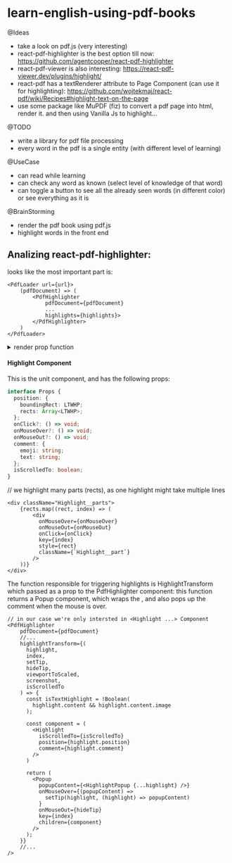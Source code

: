 # learn-english-using-pdf-books

@Ideas
+ take a look on pdf.js (very interesting)
+ react-pdf-highlighter is the best option till now: https://github.com/agentcooper/react-pdf-highlighter
+ react-pdf-viewer is also interesting: https://react-pdf-viewer.dev/plugins/highlight/
+ react-pdf has a textRenderer attribute to Page Component (can use it for highlighting): https://github.com/wojtekmaj/react-pdf/wiki/Recipes#highlight-text-on-the-page
+ use some package like MuPDF (fiz) to convert a pdf page into html, render it. and then using Vanilla Js to highlight...

@TODO
+ write a library for pdf file processing
+ every word in the pdf is a single entity (with different level of learning)

@UseCase
+ can read while learning 
+ can check any word as known (select level of knowledge of that word)
+ can toggle a button to see all the already seen words (in different color) or see everything as it is

@BrainStorming
+ render the pdf book using pdf.js
+ highlight words in the front end


## Analizing react-pdf-highlighter:
looks like the most important part is:
```tsx
<PdfLoader url={url}>
	(pdfDocument) => (
		<PdfHighlighter
			pdfDocument={pdfDocument}
			...
			highlights={highlights}>
		</PdfHighlighter>
	)
</PdfLoader>
```
<details>
<summary>render prop function</summary>
The reason for passing a function inside the PdfLoader component is to provide a way for the PdfLoader component to pass the loaded PDF document to its children. The function that is being passed as a child to the PdfLoader component is known as a "render prop", because it is responsible for rendering something (in this case, the PdfHighlighter component).

By passing a function as a child to the PdfLoader component, we can access the pdfDocument object that is being passed to the function as an argument. This allows us to pass the pdfDocument object to the PdfHighlighter component, which can then use it to display the PDF or allow the user to highlight text within it.

The use of render props is a pattern that allows a component to share its state or behavior with its children, without the children being tightly coupled to the component. This can be a useful way to reuse code and make components more flexible and composable.
</details>


#### Highlight Component
This is the unit component, and has the following props:
```typescript
interface Props {
  position: {
    boundingRect: LTWHP;
    rects: Array<LTWHP>;
  };
  onClick?: () => void;
  onMouseOver?: () => void;
  onMouseOut?: () => void;
  comment: {
    emoji: string;
    text: string;
  };
  isScrolledTo: boolean;
}
```
// we highlight many parts (rects), as one highlight might take multiple lines
```tsx
<div className="Highlight__parts">
	{rects.map((rect, index) => (
		<div
		  onMouseOver={onMouseOver}
		  onMouseOut={onMouseOut}
		  onClick={onClick}
		  key={index}
		  style={rect}
		  className={`Highlight__part`}
		/>
	))}
</div>
```
The function responsible for triggering highlights is HighlightTransform which passed as a prop to the PdfHighlighter component:
this function returns a Popup component, which wraps the <Highlight>, and also pops up the comment when the mouse is over.
```tsx
// in our case we're only intersted in <Highlight ...> Component
<PdfHighlighter
	pdfDocument={pdfDocument}
	//...
	highlightTransform={(
	  highlight,
	  index,
	  setTip,
	  hideTip,
	  viewportToScaled,
	  screenshot,
	  isScrolledTo
	) => {
	  const isTextHighlight = !Boolean(
		highlight.content && highlight.content.image
	  );

	  const component = (
		<Highlight
		  isScrolledTo={isScrolledTo}
		  position={highlight.position}
		  comment={highlight.comment}
		/>
	  )

	  return (
		<Popup
		  popupContent={<HighlightPopup {...highlight} />}
		  onMouseOver={(popupContent) =>
			setTip(highlight, (highlight) => popupContent)
		  }
		  onMouseOut={hideTip}
		  key={index}
		  children={component}
		/>
	  );
	}}
	//...
/>
```
